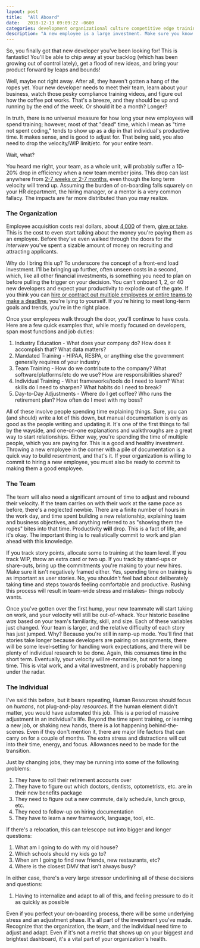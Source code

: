 ```yaml
---
layout: post
title:  "All Aboard"
date:   2018-12-13 09:09:22 -0600
categories: development organizational culture competitive edge training employee agile
description: "A new employee is a large investment. Make sure you know just how large that investment is."
---
```


So, you finally got that new developer you've been looking for! This is fantastic! You'll be able to chip away at your backlog (which has been growing out of control lately), get a flood of new ideas, and bring your product forward by leaps and bounds!

Well, maybe not right away. After all, they haven't gotten a hang of the ropes yet. Your new developer needs to meet their team, learn about your business, watch those pesky compliance training videos, and figure out how the coffee pot works. That's a breeze, and they should be up and running by the end of the week. Or should it be a month? Longer?

In truth, there is no universal measure for how long your new employees will spend training; however, most of that "dead" time, which I mean as "time not spent coding," tends to show up as a dip in that individual's productive time. It makes sense, and is good to adjust for. That being said, you also need to drop the velocity/WIP limit/etc. for your entire team.

Wait, what?

You heard me right, your team, as a whole unit, will probably suffer a 10-20% drop in efficiency when a new team member joins. This drop can last anywhere from [2-7 weeks or 2-7 months](https://sloanreview.mit.edu/article/getting-new-hires-up-to-speed-quickly/), even though the long term velocity will trend up. Assuming the burden of on-boarding falls squarely on your HR department, the hiring manager, or a mentor is a very common fallacy. The impacts are far more distributed than you may realize.

### The Organization

Employee acquisition costs real dollars, about [4,000](https://www.glassdoor.com/employers/blog/calculate-cost-per-hire/) of them, [give or take](https://www.shrm.org/about-shrm/press-room/press-releases/pages/human-capital-benchmarking-report.aspx). This is the cost to even start talking about the money you're paying them as an employee. Before they've even walked through the doors for *the interview* you've spent a sizable amount of money on recruiting and attracting applicants.

Why do I bring this up? To underscore the concept of a front-end load investment. I'll be bringing up further, often unseen costs in a second, which, like all other financial investments, is something you need to plan on before pulling the trigger on your decision. You can't onboard 1, 2, or 40 new developers and expect your productivity to explode out of the gate. If you think you can [hire or contract out multiple employees or entire teams to make a deadline](https://en.wikipedia.org/wiki/Brooks%27s_law), you're lying to yourself. If you're hiring to meet long-term goals and trends, you're in the right place.

Once your employees walk through the door, you'll continue to have costs. Here are a few quick examples that, while mostly focused on developers, span most functions and job duties:
1. Industry Education - What does your company do? How does it accomplish that? What data matters?
2. Mandated Training - HIPAA, RESPA, or anything else the government generally requires of your industry
3. Team Training - How do we contribute to the company? What software/platforms/etc do we use? How are responsibilities shared?
4. Individual Training - What frameworks/tools do I need to learn? What skills do I need to sharpen? What habits do I need to break?
5. Day-to-Day Adjustments - Where do I get coffee? Who runs the retirement plan? How often do I meet with my boss?

All of these involve people spending time explaining things. Sure, you can (and should) write a lot of this down, but manual documentation is only as good as the people writing and updating it. It's one of the first things to fall by the wayside, and one-on-one explanations and walkthroughs are a great way to start relationships. Either way, you're spending the time of multiple people, which you are paying for. This is a good and healthy investment. Throwing a new employee in the corner with a pile of documentation is a quick way to build resentment, and that's it. If your organization is willing to commit to hiring a new employee, you must also be ready to commit to making them a good employee.

### The Team

The team will also need a significant amount of time to adjust and rebound their velocity. If the team carries on with their work at the same pace as before, there's a neglected newbie. There are a finite number of hours in the work day, and time spent building a new relationship, explaining team and business objectives, and anything referred to as "showing them the ropes" bites into that time. Productivity **will** drop. This is a fact of life, and it's okay. The important thing is to realistically commit to work and plan ahead with this knowledge.

If you track story points, allocate some to training at the team level. If you track WIP, throw an extra card or two up. If you track by stand-ups or share-outs, bring up the commitments you're making to your new hires. Make sure it isn't negatively framed either. Yes, spending time on training is as important as user stories. No, you shouldn't feel bad about deliberately taking time and steps towards feeling comfortable and productive. Rushing this process will result in team-wide stress and mistakes- things nobody wants.

Once you've gotten over the first hump, your new teammate will start taking on work, and your velocity will still be out-of-whack. Your historic baseline *was* based on your team's familiarity, skill, and size. Each of these variables just changed. Your team is larger, and the relative difficulty of each story has just jumped. Why? Because you're still in ramp-up mode. You'll find that stories take longer because developers are pairing on assignments, there will be some level-setting for handling work expectations, and there will be plenty of individual research to be done. Again, this consumes time in the short term. Eventually, your velocity will re-normalize, but not for a long time. This is vital work, and a vital investment, and is probably happening under the radar.

### The Individual

I've said this before, but it bears repeating, Human Resources should focus on *humans*, not plug-and-play *resources*. If the human element didn't matter, you would have automated this job. This is a period of massive adjustment in an individual's life. Beyond the time spent training, or learning a new job, or shaking new hands, there is a lot happening behind-the-scenes. Even if they don't mention it, there are major life factors that can carry on for a couple of months. The extra stress and distractions will cut into their time, energy, and focus. Allowances need to be made for the transition.

Just by changing jobs, they may be running into some of the following problems:
1. They have to roll their retirement accounts over
2. They have to figure out which doctors, dentists, optometrists, etc. are in their new benefits package
3. They need to figure out a new commute, daily schedule, lunch group, etc.
4. They need to follow-up on hiring documentation
5. They have to learn a new framework, language, tool, etc.

If there's a relocation, this can telescope out into bigger and longer questions:
1. What am I going to do with my old house?
2. Which schools should my kids go to?
3. When am I going to find new friends, new restaurants, etc?
4. Where is the closest DMV that isn't always busy?

In either case, there's a very large stressor underlining all of these decisions and questions:

1. Having to internalize and adapt to all of this, and feeling pressure to do it as quickly as possible

Even if you perfect your on-boarding process, there will be some underlying stress and an adjustment phase. It's all part of the investment you've made. Recognize that the organization, the team, and the individual need time to adjust and adapt. Even if it's not a metric that shows up on your biggest and brightest dashboard, it's a vital part of your organization's health.
